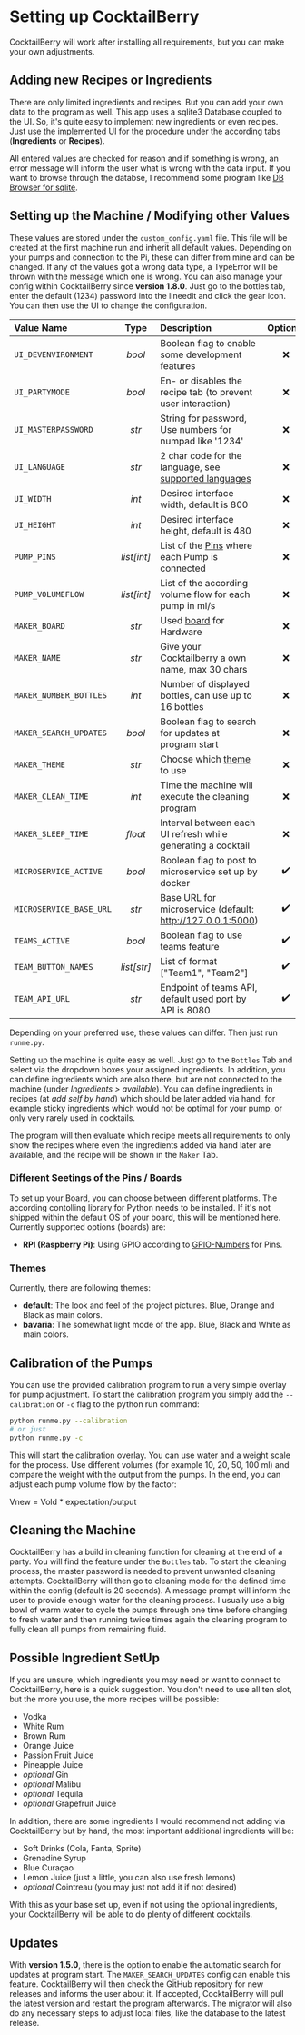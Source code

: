 # Setting up CocktailBerry

CocktailBerry will work after installing all requirements, but you can make your own adjustments.

## Adding new Recipes or Ingredients

There are only limited ingredients and recipes. But you can add your own data to the program as well.
This app uses a sqlite3 Database coupled to the UI. So, it's quite easy to implement new ingredients or even recipes.
Just use the implemented UI for the procedure under the according tabs (**Ingredients** or **Recipes**).

All entered values are checked for reason and if something is wrong, an error message will inform the user what is wrong with the data input. If you want to browse through the databse, I recommend some program like [DB Browser for sqlite](https://sqlitebrowser.org/).

## Setting up the Machine / Modifying other Values

These values are stored under the `custom_config.yaml` file. This file will be created at the first machine run and inherit all default values. Depending on your pumps and connection to the Pi, these can differ from mine and can be changed. If any of the values got a wrong data type, a TypeError will be thrown with the message which one is wrong. You can also manage your config within CocktailBerry since __version 1.8.0__. Just go to the bottles tab, enter the default (1234) password into the lineedit and click the gear icon. You can then use the UI to change the configuration.

| Value Name              |    Type     | Description                                                                              | Optional |
| :---------------------- | :---------: | :--------------------------------------------------------------------------------------- | :------: |
| `UI_DEVENVIRONMENT`     |   _bool_    | Boolean flag to enable some development features                                         |    ❌     |
| `UI_PARTYMODE`          |   _bool_    | En- or disables the recipe tab (to prevent user interaction)                             |    ❌     |
| `UI_MASTERPASSWORD`     |    _str_    | String for password, Use numbers for numpad like '1234'                                  |    ❌     |
| `UI_LANGUAGE`           |    _str_    | 2 char code for the language, see [supported languages](#supported-languages)            |    ❌     |
| `UI_WIDTH`              |    _int_    | Desired interface width, default is 800                                                  |    ❌     |
| `UI_HEIGHT`             |    _int_    | Desired interface height, default is 480                                                 |    ❌     |
| `PUMP_PINS`             | _list[int]_ | List of the [Pins](#different-seetings-of-the-pins--boards) where each Pump is connected |    ❌     |
| `PUMP_VOLUMEFLOW`       | _list[int]_ | List of the according volume flow for each pump in ml/s                                  |    ❌     |
| `MAKER_BOARD`           |    _str_    | Used [board](#different-seetings-of-the-pins--boards) for Hardware                       |    ❌     |
| `MAKER_NAME`            |    _str_    | Give your Cocktailberry a own name, max 30 chars                                         |    ❌     |
| `MAKER_NUMBER_BOTTLES`  |    _int_    | Number of displayed bottles, can use up to 16 bottles                                    |    ❌     |
| `MAKER_SEARCH_UPDATES`  |   _bool_    | Boolean flag to search for updates at program start                                      |    ❌     |
| `MAKER_THEME`           |    _str_    | Choose which [theme](#themes) to use                                                     |    ❌     |
| `MAKER_CLEAN_TIME`      |    _int_    | Time the machine will execute the cleaning program                                       |    ❌     |
| `MAKER_SLEEP_TIME`      |   _float_   | Interval between each UI refresh while generating a cocktail                             |    ❌     |
| `MICROSERVICE_ACTIVE`   |   _bool_    | Boolean flag to post to microservice set up by docker                                    |    ✔️     |
| `MICROSERVICE_BASE_URL` |    _str_    | Base URL for microservice (default: http://127.0.0.1:5000)                               |    ✔️     |
| `TEAMS_ACTIVE`          |   _bool_    | Boolean flag to use teams feature                                                        |    ✔️     |
| `TEAM_BUTTON_NAMES`     | _list[str]_ | List of format ["Team1", "Team2"]                                                        |    ✔️     |
| `TEAM_API_URL`          |    _str_    | Endpoint of teams API, default used port by API is 8080                                  |    ✔️     |

Depending on your preferred use, these values can differ. Then just run `runme.py`.

Setting up the machine is quite easy as well. Just go to the `Bottles` Tab and select via the dropdown boxes your assigned ingredients. In addition, you can define ingredients which are also there, but are not connected to the machine (under _Ingredients > available_). You can define ingredients in recipes (at _add self by hand_) which should be later added via hand, for example sticky ingredients which would not be optimal for your pump, or only very rarely used in cocktails.

The program will then evaluate which recipe meets all requirements to only show the recipes where even the ingredients added via hand later are available, and the recipe will be shown in the `Maker` Tab.

### Different Seetings of the Pins / Boards

To set up your Board, you can choose between different platforms. The according contolling library for Python needs to be installed. If it's not shipped within the default OS of your board, this will be mentioned here. Currently supported options (boards) are:

- **RPI (Raspberry Pi)**: Using GPIO according to [GPIO-Numbers](https://de.pinout.xyz/) for Pins.

### Themes

Currently, there are following themes:

- **default**: The look and feel of the project pictures. Blue, Orange and Black as main colors.
- **bavaria**: The somewhat light mode of the app. Blue, Black and White as main colors.

## Calibration of the Pumps

You can use the provided calibration program to run a very simple overlay for pump adjustment. To start the calibration program you simply add the `--calibration` or `-c` flag to the python run command:

```bash
python runme.py --calibration 
# or just 
python runme.py -c
```

This will start the calibration overlay. You can use water and a weight scale for the process. Use different volumes (for example 10, 20, 50, 100 ml) and compare the weight with the output from the pumps. In the end, you can adjust each pump volume flow by the factor:

Vnew = Vold \* expectation/output

<!-- $\dot{V}_{new} = \dot{V}_{old} \cdot \dfrac{V_{expectation}}{V_{output}}$ -->

## Cleaning the Machine

CocktailBerry has a build in cleaning function for cleaning at the end of a party. You will find the feature under the `Bottles` tab. To start the cleaning process, the master password is needed to prevent unwanted cleaning attempts. CocktailBerry will then go to cleaning mode for the defined time within the config (default is 20 seconds). A message prompt will inform the user to provide enough water for the cleaning process. I usually use a big bowl of warm water to cycle the pumps through one time before changing to fresh water and then running twice times again the cleaning program to fully clean all pumps from remaining fluid.

## Possible Ingredient SetUp

If you are unsure, which ingredients you may need or want to connect to CocktailBerry, here is a quick suggestion. You don't need to use all ten slot, but the more you use, the more recipes will be possible:

- Vodka
- White Rum
- Brown Rum
- Orange Juice
- Passion Fruit Juice
- Pineapple Juice
- *optional* Gin
- *optional* Malibu
- *optional* Tequila
- *optional* Grapefruit Juice

In addition, there are some ingredients I would recommend not adding via CocktailBerry but by hand, the most important additional ingredients will be:

- Soft Drinks (Cola, Fanta, Sprite)
- Grenadine Syrup
- Blue Curaçao
- Lemon Juice (just a little, you can also use fresh lemons)
- *optional* Cointreau (you may just not add it if not desired)

With this as your base set up, even if not using the optional ingredients, your CocktailBerry will be able to do plenty of different cocktails.

## Updates

With __version 1.5.0__, there is the option to enable the automatic search for updates at program start. The `MAKER_SEARCH_UPDATES` config can enable this feature. CocktailBerry will then check the GitHub repository for new releases and informs the user about it. If accepted, CocktailBerry will pull the latest version and restart the program afterwards. The migrator will also do any necessary steps to adjust local files, like the database to the latest release.
